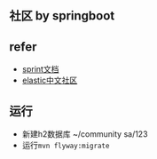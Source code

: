 ## 社区 by springboot

## refer
- [sprint文档](https://spring.io/guides)
- [elastic中文社区](https://elasticsearch.cn/)

## 运行

- 新建h2数据库 ~/community sa/123
- 运行```mvn flyway:migrate```
